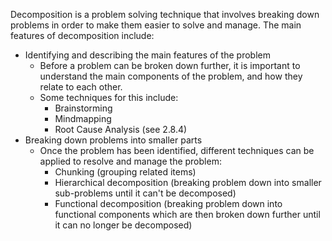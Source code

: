 Decomposition is a problem solving technique that involves breaking down problems in order to make them easier to solve and manage. The main features of decomposition include:
- Identifying and describing the main features of the problem
    - Before a problem can be broken down further, it is important to understand the main components of the problem, and how they relate to each other. 
    - Some techniques for this include:
        - Brainstorming
        - Mindmapping
        - Root Cause Analysis (see 2.8.4)
- Breaking down problems into smaller parts
    - Once the problem has been identified, different techniques can be applied to resolve and manage the problem:
        - Chunking (grouping related items)
        - Hierarchical decomposition (breaking problem down into smaller sub-problems until it can't be decomposed)
        - Functional decomposition (breaking problem down into functional components which are then broken down further until it can no longer be decomposed)
